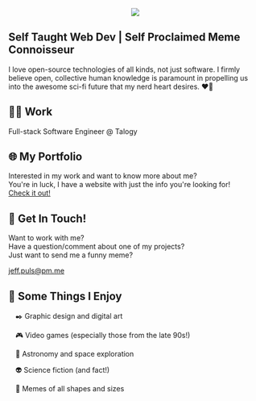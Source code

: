 <p align="center"><img src="https://nerdist.com/wp-content/uploads/2018/01/giphy-3.gif"/></p>


## Self Taught Web Dev   |   Self Proclaimed Meme Connoisseur

I love open-source technologies of all kinds, not just software. I firmly believe open, collective human knowledge is paramount in propelling us into the awesome sci-fi future that my nerd heart desires. ❤️🤖

## :man_technologist: Work
Full-stack Software Engineer @ Talogy

## 🌐 My Portfolio
Interested in my work and want to know more about me?  
You're in luck, I have a website with just the info you're looking for!  
[Check it out!](https://jpuls.dev)

## 📧 Get In Touch!
Want to work with me?  
Have a question/comment about one of my projects?  
Just want to send me a funny meme?  

jeff.puls@pm.me

## 💩 Some Things I Enjoy
<span> </span>✒️ Graphic design and digital art

<span> </span>🎮 Video games (especially those from the late 90s!)

<span> </span>🚀 Astronomy and space exploration

<span> </span>👽 Science fiction (and fact!)

<span> </span>🐸 Memes of all shapes and sizes
